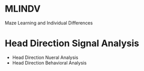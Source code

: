# MLINDV
Maze Learning and Individual Differences

# Head Direction Signal Analysis
* Head Direction Nueral Analysis
* Head Direction Behavioral Analysis
